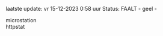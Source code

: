 laatste update: 
vr 15-12-2023  0:58   uur 
Status: FAALT - geel - 
<div class="service Y">microstation</div><div class="service G">httpstat</div>